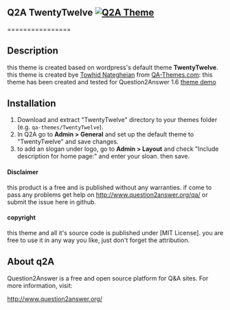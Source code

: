 ## Q2A TwentyTwelve [![Q2A Theme](http://qa-themes.com/files/q2a-logo.png)](https://github.com/Towhidn/TwentyTwelve-Q2A)
================
## Description
this theme is created based on wordpress's default theme **TwentyTwelve**.
this theme is created bye [Towhid Nategheian](http://TowhidN.com) from [QA-Themes.com](http://QA-Themes.com):
this theme has been created and tested for Question2Answer 1.6
[theme demo](http://demo.qa-themes.com/twentytwelve/)

## Installation

1. Download and extract "TwentyTwelve" directory to your themes folder (e.g. `qa-themes/TwentyTwelve`).
2. In Q2A go to **Admin > General** and set up the default theme to "TwentyTwelve" and save changes.
3. to add an slogan under logo, go to **Admin > Layout** and check "Include <meta> description for home page:" and enter your sloan. then save.

#### Disclaimer
this product is a free and is published without any warranties. if come to pass any problems get help on http://www.question2answer.org/qa/ or submit the issue here in github.

#### copyright
this theme and all it's source code is published under [MIT License]. you are free to use it in any way you like, just don't forget the attribution.

## About q2A

Question2Answer is a free and open source platform for Q&A sites. For more information, visit:

http://www.question2answer.org/
